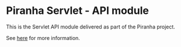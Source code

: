 
# Piranha Servlet - API module

This is the Servlet API module delivered as part of the Piranha project.

See [here](https://github.com/eclipse-ee4j/servlet-api) for more information.
